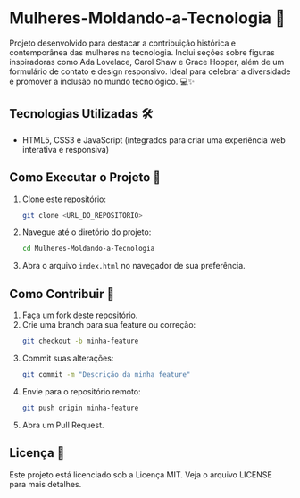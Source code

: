 # Mulheres-Moldando-a-Tecnologia 🌟

Projeto desenvolvido para destacar a contribuição histórica e contemporânea das mulheres na tecnologia. Inclui seções sobre figuras inspiradoras como Ada Lovelace, Carol Shaw e Grace Hopper, além de um formulário de contato e design responsivo. Ideal para celebrar a diversidade e promover a inclusão no mundo tecnológico. 💻✨

## Tecnologias Utilizadas 🛠️
- HTML5, CSS3 e JavaScript (integrados para criar uma experiência web interativa e responsiva)

## Como Executar o Projeto 🚀
1. Clone este repositório:
   ```bash
   git clone <URL_DO_REPOSITORIO>
   ```
2. Navegue até o diretório do projeto:
   ```bash
   cd Mulheres-Moldando-a-Tecnologia
   ```
3. Abra o arquivo `index.html` no navegador de sua preferência.

## Como Contribuir 🤝
1. Faça um fork deste repositório.
2. Crie uma branch para sua feature ou correção:
   ```bash
   git checkout -b minha-feature
   ```
3. Commit suas alterações:
   ```bash
   git commit -m "Descrição da minha feature"
   ```
4. Envie para o repositório remoto:
   ```bash
   git push origin minha-feature
   ```
5. Abra um Pull Request.

## Licença 📜
Este projeto está licenciado sob a Licença MIT. Veja o arquivo LICENSE para mais detalhes.
